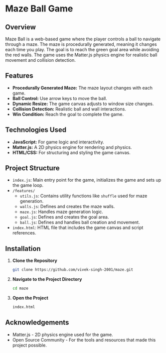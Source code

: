 # Maze Ball Game

## Overview

Maze Ball is a web-based game where the player controls a ball to navigate through a maze. The maze is procedurally generated, meaning it changes each time you play. The goal is to reach the green goal area while avoiding the red walls. The game uses the Matter.js physics engine for realistic ball movement and collision detection.

## Features

- **Procedurally Generated Maze:** The maze layout changes with each game.
- **Ball Control:** Use arrow keys to move the ball.
- **Dynamic Resize:** The game canvas adjusts to window size changes.
- **Collision Detection:** Realistic ball and wall interactions.
- **Win Condition:** Reach the goal to complete the game.

## Technologies Used

- **JavaScript:** For game logic and interactivity.
- **Matter.js:** A 2D physics engine for rendering and physics.
- **HTML/CSS:** For structuring and styling the game canvas.

## Project Structure

- `index.js`: Main entry point for the game, initializes the game and sets up the game loop.
- `/features/`
  - `utils.js`: Contains utility functions like `shuffle` used for maze generation.
  - `walls.js`: Defines and creates the maze walls.
  - `maze.js`: Handles maze generation logic.
  - `goal.js`: Defines and creates the goal area.
  - `ball.js`: Defines and handles ball creation and movement.
- `index.html`: HTML file that includes the game canvas and script references.

## Installation

1. **Clone the Repository**

   ```bash
   git clone https://github.com/vivek-singh-2001/maze.git

2. **Navigate to the Project Directory**

   ```bash
   cd maze

3. **Open the Project**
    ```bash
   index.html


## Acknowledgements

  -  Matter.js - 2D physics engine used for the game.
  -  Open Source Community - For the tools and resources that made this project possible.
